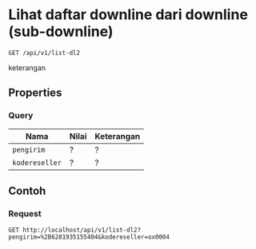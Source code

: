 # Lihat daftar downline dari downline (sub-downline)
```http
GET /api/v1/list-dl2
```
keterangan
## Properties
### Query
Nama  | Nilai | Keterangan
--- | --- | ---
<code>pengirim</code> | ? | ?
<code>kodereseller</code> | ? | ?

## Contoh

### Request
```http
GET http://localhost/api/v1/list-dl2?pengirim=%2B6281935155404&kodereseller=ox0004
```
